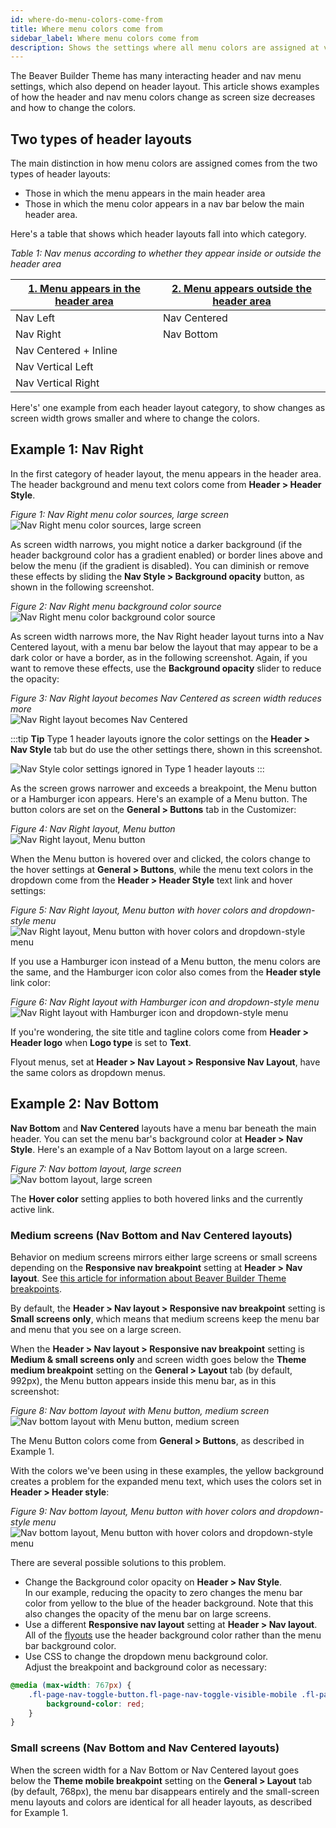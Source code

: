 ```yaml
---
id: where-do-menu-colors-come-from
title: Where menu colors come from
sidebar_label: Where menu colors come from
description: Shows the settings where all menu colors are assigned at various screen sizes.
---
```


The Beaver Builder Theme has many interacting header and nav menu settings, which also depend on header layout. This article shows examples of how the header and nav menu colors change as screen size decreases and how to change the colors.

## Two types of header layouts

The main distinction in how menu colors are assigned comes from the two types of header layouts:
  * Those in which the menu appears in the main header area
  * Those in which the menu color appears in a nav bar below the main header area.

Here's a table that shows which header layouts fall into which category.

*Table 1: Nav menus according to whether they appear inside or outside the header area* 

[1\. Menu appears in the header area](#example-1-nav-right)  |  [2\. Menu appears outside the header area](#example-2-nav-bottom)
---|---
Nav Left  |  Nav Centered
Nav Right  |  Nav Bottom
Nav Centered + Inline  | 
Nav Vertical Left  | 
Nav Vertical Right  | 

Here's' one example from each header layout category, to show changes as screen width grows smaller and where to change the colors.

## Example 1: Nav Right

In the first category of header layout, the menu appears in the header area. The header background and menu text colors come from **Header > Header Style**.

*Figure 1: Nav Right menu color sources, large screen*  
![Nav Right menu color sources, large screen](/img/menu-colors-nav-right-1-widest.png) 

As screen width narrows, you might notice a darker background (if the header background color has a gradient enabled) or border lines above and below the menu (if the gradient is disabled). You can diminish or remove these effects by sliding the **Nav Style > Background opacity** button, as shown in the following screenshot. 

*Figure 2: Nav Right menu background color source*  
![Nav Right menu color background color source](/img/menu-colors-nav-right-2-nav-style.png) 

As screen width narrows more, the Nav Right header layout turns into a Nav Centered layout, with a menu bar below the layout that may appear to be a dark color or have a border, as in the following screenshot. Again, if you want to remove these effects, use the **Background opacity** slider to reduce the opacity:

*Figure 3: Nav Right layout becomes Nav Centered as screen width reduces more*  
![Nav Right layout becomes Nav Centered](/img/menu-colors-nav-right-3-nav-style.png) 

:::tip **Tip**
Type 1 header layouts ignore the color settings on the **Header > Nav Style** tab but do use the other settings there, shown in this screenshot.

![Nav Style color settings ignored in Type 1 header layouts](/img/menu-colors-nav-style-ignored-header-type-1.png) 
:::

As the screen grows narrower and exceeds a breakpoint,  the Menu button or a Hamburger icon appears. Here's an example of a Menu button. The button colors are set on the **General > Buttons** tab in the Customizer:

*Figure 4: Nav Right layout, Menu button*  
![Nav Right layout, Menu button](/img/menu-colors-nav-right-4-general-buttons.png) 

When the Menu button is hovered over and clicked, the colors change to the hover settings at **General > Buttons**, while the menu text colors in the dropdown come from the **Header > Header Style** text link and hover settings:

*Figure 5: Nav Right layout, Menu button with hover colors and dropdown-style menu*  
![Nav Right layout, Menu button with hover colors and dropdown-style menu](/img/menu-colors-nav-right-5-menu-button-color.png) 

If you use a Hamburger icon instead of a Menu button, the menu colors are the same, and the Hamburger icon color also comes from the **Header style** link color:

*Figure 6: Nav Right layout with Hamburger icon and dropdown-style menu*  
![Nav Right layout with Hamburger icon and dropdown-style menu](/img/menu-colors-nav-right-hamburger-color-small-screen.png) 

If you're wondering, the site title and tagline colors come from **Header > Header logo** when **Logo type** is set to **Text**.

Flyout menus, set at **Header > Nav Layout > Responsive Nav Layout**, have the same colors as dropdown menus.

## Example 2: Nav Bottom

**Nav Bottom** and **Nav Centered** layouts have a menu bar beneath the main header. You can set the menu bar's background color at **Header > Nav Style**. Here's an example of a Nav Bottom layout on a large screen.

*Figure 7: Nav bottom layout, large screen*  
![Nav bottom layout, large screen](/img/menu-colors-nav-bottom-large-screen.png)

The **Hover color** setting applies to both hovered links and the currently active link. 

### Medium screens (Nav Bottom and Nav Centered layouts)

Behavior on medium screens mirrors either large screens or small screens depending on the **Responsive nav breakpoint** setting at **Header > Nav layout**. See [this article for information about Beaver Builder Theme breakpoints](/beaver-builder/layouts/responsive-design/breakpoints-for-device-sizes.md).

By default, the **Header > Nav layout > Responsive nav breakpoint** setting is **Small screens only**, which means that medium screens keep the menu bar and menu that you see on a large screen.

When  the **Header > Nav layout > Responsive nav breakpoint** setting is **Medium & small screens only** and screen width goes below the **Theme medium breakpoint** setting on the **General > Layout** tab (by default, 992px),  the Menu button appears inside this menu bar, as in this screenshot:

*Figure 8: Nav bottom layout with Menu button, medium screen*  
![Nav bottom layout with Menu button, medium screen](/img/menu-colors-nav-bottom-menu-button-medium-screen.png)

The Menu Button colors come from **General > Buttons**, as described in Example 1. 

With the colors we've been using in these examples, the yellow background creates a problem for the expanded menu text, which uses the colors set in **Header > Header style**:

*Figure 9: Nav bottom layout, Menu button with hover colors and dropdown-style menu*  
![Nav bottom layout, Menu button with hover colors and dropdown-style menu](/img/menu-colors-nav-bottom-medium-screen-menu-button-expanded.png)

There are several possible solutions to this problem.

* Change the Background color opacity on **Header > Nav Style**.  
In our example, reducing the opacity to zero changes the menu bar color from yellow to the blue of the header background. Note that this also changes the opacity of the menu bar on large screens. 
* Use a different **Responsive nav layout** setting at **Header > Nav layout**.  
All of the [flyouts](/bb-theme/defaults-for-layouts-content/headers-nav-menus/choose-how-menus-open-responsively.md) use the header background color rather than the menu bar background color.
* Use CSS to change the dropdown menu background color.  
Adjust the breakpoint and background color as necessary:  
```css
@media (max-width: 767px) {
    .fl-page-nav-toggle-button.fl-page-nav-toggle-visible-mobile .fl-page-nav-collapse {
        background-color: red;
    }
} 
 ```

### Small screens  (Nav Bottom and Nav Centered layouts)

When the screen width for a Nav Bottom or Nav Centered layout goes below the **Theme mobile breakpoint** setting on the **General > Layout** tab (by default, 768px),  the menu bar disappears entirely and the small-screen menu layouts and colors are identical for all header layouts, as described for Example 1.

